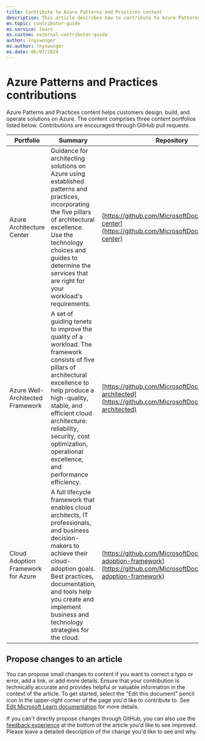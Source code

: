 ```yaml
---
title: Contribute to Azure Patterns and Practices content
description: This article describes how to contribute to Azure Patterns and Practices repositories.
ms.topic: contributor-guide
ms.service: learn
ms.custom: external-contributor-guide
author: lnyswonger
ms.author: lnyswonger
ms.date: 06/07/2024
---
```


# Azure Patterns and Practices contributions

Azure Patterns and Practices content helps customers design, build, and operate solutions on Azure. The content comprises three content portfolios listed below. Contributions are encouraged through GitHub pull requests.

| Portfolio | Summary | Repository |
|-----------|---------|------------|
| Azure Architecture Center | Guidance for architecting solutions on Azure using established patterns and practices, incorporating the five pillars of architectural excellence. Use the technology choices and guides to determine the services that are right for your workload's requirements. | [https://github.com/MicrosoftDocs/architecture-center](https://github.com/MicrosoftDocs/architecture-center) |
| Azure Well-Architected Framework | A set of guiding tenets to improve the quality of a workload. The framework consists of five pillars of architectural excellence to help produce a high-quality, stable, and efficient cloud architecture: reliability, security, cost optimization, operational excellence, and performance efficiency. | [https://github.com/MicrosoftDocs/well-architected](https://github.com/MicrosoftDocs/well-architected) |
| Cloud Adoption Framework for Azure | A full lifecycle framework that enables cloud architects, IT professionals, and business decision-makers to achieve their cloud-adoption goals. Best practices, documentation, and tools help you create and implement business and technology strategies for the cloud. | [https://github.com/MicrosoftDocs/cloud-adoption-framework](https://github.com/MicrosoftDocs/cloud-adoption-framework) |

## Propose changes to an article

You can propose small changes to content if you want to correct a typo or error, add a link, or add more details. Ensure that your contribution is technically accurate and provides helpful or valuable information in the context of the article. To get started, select the "Edit this document" pencil icon in the upper-right corner of the page you'd like to contribute to. See [Edit Microsoft Learn documentation](../how-to-write-quick-edits.md) for more details.

If you can't directly propose changes through GitHub, you can also use the [feedback experience](../provide-feedback.md) at the bottom of the article you'd like to see improved. Please leave a detailed description of the change you'd like to see and why.
